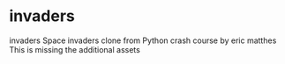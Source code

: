 # invaders
 invaders
Space invaders clone from Python crash course by eric matthes
This is missing the additional assets
